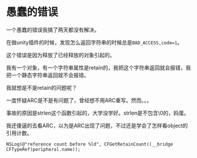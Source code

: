 # 愚蠢的错误

一个愚蠢的错误我搞了两天都没有解决。

在做unity插件的时候，发现怎么返回字符串的时候总是`BAD_ACCESS,code=1`。

这个错误是因为释放了已经释放的对象引起的。

我有一个对象，有一个字符串属性是retain的，我把这个字符串返回就会报错，我把一个静态字符串返回就不会报错。

我就想是不是retain的问题呢？

一度怀疑ARC是不是有问题了，曾经想不用ARC重写。然而。。。

事故的原因是strlen这个函数引起的，大学没学好。strlen是不包含\0的，妈蛋。

我还傻逼的去看ARC，以为是ARC出现了问题，不过还是学会了怎样看object的引用计数。

```
NSLog(@"reference count before %ld", CFGetRetainCount((__bridge CFTypeRef)peripheral.name));
```